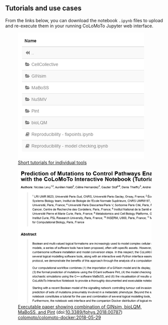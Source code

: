 ---
---

## Tutorials and use cases

From the links below, you can download the notebook `.ipynb` files to upload and re-execute them in your running CoLoMoTo Jupyter web interface.

<figure>
  <a href="https://nbviewer.jupyter.org/github/colomoto/colomoto-docker/tree/master/tutorials/">
  <img src="preview_tutorials.png" alt="">
  </a>
  <figcaption><a href="https://nbviewer.jupyter.org/github/colomoto/colomoto-docker/tree/master/tutorials/">Short tutorials for individual tools</a></figcaption>
</figure>
<figure>
  <a href="https://nbviewer.jupyter.org/gist/pauleve/a86717b0ae8750440dd589f778db428f/Usecase%20-%20Mutations%20enabling%20tumour%20invasion.ipynb">
  <img src="preview_levy18.png" alt="">
  </a>
  <figcaption>
  <a href="https://nbviewer.jupyter.org/gist/pauleve/a86717b0ae8750440dd589f778db428f/Usecase%20-%20Mutations%20enabling%20tumour%20invasion.ipynb"
  >Executable paper showing combination of GINsim, bioLQM, MaBoSS, and Pint</a>
  (doi:<a href="https://doi.org/10.3389/fphys.2018.00787">10.3389/fphys.2018.00787</a>)
  <a href="https://mybinder.org/v2/gh/colomoto/colomoto-docker/mybinder/2018-05-29">colomoto/colomoto-docker:2018-05-29</a>
  </figcaption>
</figure>


